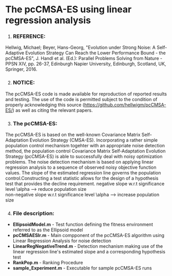 # The pcCMSA-ES using linear regression analysis

1. ### REFERENCE: 
Hellwig, Michael; Beyer, Hans-Georg, "Evolution under Strong Noise: A Self-Adaptive Evolution Strategy Can Reach the Lower Performance Bound - the pcCMSA-ES", J. Handl et al. (Ed.): Parallel Problems Solving from Nature - PPSN XIV, pp. 26-37, Edinburgh Napier University, Edinburgh, Scotland, UK, Springer, 2016.

2. ### NOTICE:
The pcCMSA-ES code is made available for reproduction of reported results and testing. The use of the code is permitted subject to the condition of properly acknowledging this source (https://github.com/hellwigm/pcCMSA-ES/) as well as citing the relevant papers.

3. ### The pcCMSA-ES:
The pcCMSA-ES is based on the well-known Covariance Matrix Self-Adaptation Evolution Strategy (CMSA-ES). Incorporating a rather simple population control mechanism togehter with an appropriate noise detection method, the population control Covariance Matrix Self-Adaptation Evolution Strategy (pcCMSA-ES) is able to successfully deal with noisy optimization problems. The noise detection mechanism is based on applying linear regression analysis to a sequence of observed noisy objective function values. The slope of the estimated regression line governs the population control.Constructing a test statistic allows for the design of a hypothesis test that provides the decline requirement. 
   negative slope w.r.t significance level \alpha      --> reduce population size  
   non-negative slope w.r.t significance level \alpha  --> increase population size
   
4. ### File description:
  * __EllipsoidModel.m__      - Test function defining the fitness environment referred to as the Ellipsoid model 
  * __pcCMSAESlr.m__          - Main compponent of the pcCMSA-ES algorithm using Linear Regression Analysis for noise detection
  * __LinearRegNegativeTrend.m__ - Detection mechanism making use of the linear regression line's estimated slope and a corresponding hypothesis test
  * __RankPop.m__                 - Ranking Procedure
  * __sample_Experiment.m__      - Executable for sample pcCMSA-ES runs
